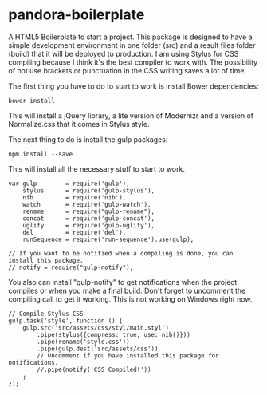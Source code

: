 # pandora-boilerplate
A HTML5 Boilerplate to start a project.
This package is designed to have a simple development environment in one folder (src) and a result files folder (build) that it will be deployed to production. I am using Stylus for CSS compiling because I think it's the best compiler to work with. The possibility of not use brackets or punctuation in the CSS writing saves a lot of time.

The first thing you have to do to start to work is install Bower dependencies:
```
bower install
```
This will install a jQuery library, a lite version of Modernizr and a version of Normalize.css that it comes in Stylus style.

The next thing to do is install the gulp packages:
```
npm install --save
```

This will install all the necessary stuff to start to work. 
```
var gulp        = require('gulp'),
    stylus      = require('gulp-stylus'),
    nib         = require('nib'),
    watch       = require('gulp-watch'),
    rename      = require("gulp-rename"),
    concat      = require('gulp-concat'),
    uglify      = require('gulp-uglify'),
    del         = require('del'),
    runSequence = require('run-sequence').use(gulp);

// If you want to be notified when a compiling is done, you can install this package.
// notify = require("gulp-notify"),
```

You also can install "gulp-notify" to get notifications when the project compiles or when you make a final build.
Don't forget to uncomment the compiling call to get it working. This is not working on Windows right now.
```
// Compile Stylus CSS
gulp.task('style', function () {
    gulp.src('src/assets/css/styl/main.styl')
        .pipe(stylus({compress: true, use: nib()}))
        .pipe(rename('style.css'))
        .pipe(gulp.dest('src/assets/css'))
        // Uncomment if you have installed this package for notifications.
        //.pipe(notify('CSS Compiled!'))
    ;
});
```



